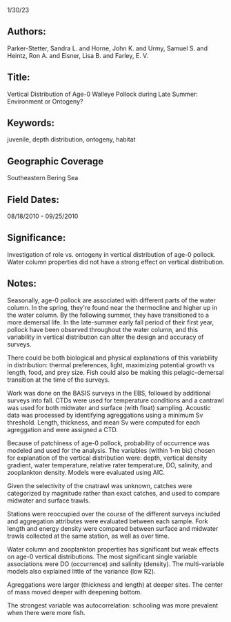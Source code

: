 1/30/23
## Authors:
Parker-Stetter, Sandra L. and Horne, John K. and Urmy, Samuel S. and Heintz, Ron A. and Eisner, Lisa B. and Farley, E. V.
## Title:
Vertical Distribution of Age-0 Walleye Pollock during Late Summer: Environment or Ontogeny?
## Keywords:
juvenile, depth distribution, ontogeny, habitat
## Geographic Coverage
Southeastern Bering Sea
## Field Dates:
08/18/2010 - 09/25/2010
## Significance:
Investigation of role vs. ontogeny in vertical distribution of age-0 pollock. Water column properties did not have a strong effect on vertical distribution.

## Notes:
Seasonally, age-0 pollock are associated with different parts of the water column. In the spring, they're found near the thermocline and higher up in the water column. By the following summer, they have transitioned to a more demersal life. In the late-summer early fall period of their first year, pollock have been observed throughout the water column, and this variability in vertical distribution can alter the design and accuracy of surveys.

There could be both biological and physical explanations of this variability in distribution: thermal preferences, light, maximizing potential growth vs length, food, and prey size. Fish could also be making this pelagic-demersal transition at the time of the surveys.

Work was done on the BASIS surveys in the EBS, followed by additional surveys into fall. CTDs were used for temperature conditions and a cantrawl was used for both midwater and surface (with float) sampling. Acoustic data was processed by identifying agreggations using a minimum Sv threshold. Length, thickness, and mean Sv were computed for each agreggation and were assigned a CTD.

Because of patchiness of age-0 pollock, probability of occurrence was modeled and used for the analysis. The variables (within 1-m bis) chosen for explanation of the vertical distribution were: depth, vertical density gradient, water temperature, relative rater temperature, DO, salinity, and zooplankton density. Models were evaluated using AIC.
 
Given the selectivity of the cnatrawl was unknown, catches were categorized by magnitude rather than exact catches, and used to compare midwater and surface trawls.

Stations were reoccupied over the course of the different surveys included and aggregation attributes were evaluated between each sample. Fork length and energy density were compared between surface and midwater trawls collected at the same station, as well as over time.

Water column and zooplankton properties has significant but weak effects on age-0 vertical distributions. The most significant single variable associations were DO (occurrence) and salinity (density). The multi-variable models also explained little of the variance (low R2).

Agreggations were larger (thickness and length) at deeper sites. The center of mass moved deeper with deepening bottom.

The strongest variable was autocorrelation: schooling was more prevalent when there were more fish.